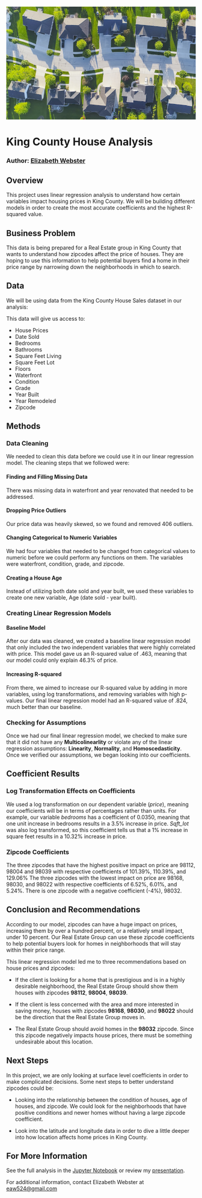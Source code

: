 ![House Picture](https://github.com/elizabeth524/dsc-phase-2-project-v2-3/blob/main/Images/preservingcommunityandfairchoice.jpg)

# King County House Analysis

### Author: [Elizabeth Webster](https://github.com/elizabeth524)

## Overview

This project uses linear regression analysis to understand how certain variables impact housing prices in King County. We will be building different models in order to create the most accurate coefficients and the highest R-squared value.

## Business Problem

This data is being prepared for a Real Estate group in King County that wants to understand how zipcodes affect the price of houses.  They are hoping to use this information to help potential buyers find a home in their price range by narrowing down the neighborhoods in which to search. 

## Data

We will be using data from the King County House Sales dataset in our analysis:

This data will give us access to:
* House Prices
* Date Sold
* Bedrooms
* Bathrooms
* Square Feet Living
* Square Feet Lot
* Floors
* Waterfront
* Condition
* Grade
* Year Built
* Year Remodeled
* Zipcode

## Methods

### Data Cleaning

We needed to clean this data before we could use it in our linear regression model.  The cleaning steps that we followed were:

#### Finding and Filling Missing Data
There was missing data in waterfront and year renovated that needed to be addressed.
#### Dropping Price Outliers
Our price data was heavily skewed, so we found and removed 406 outliers.
#### Changing Categorical to Numeric Variables
We had four variables that needed to be changed from categorical values to numeric before we could perform any functions on them.  The variables were waterfront, condition, grade, and zipcode.
#### Creating a House Age
Instead of utilizing both date sold and year built, we used these variables to create one new variable, Age (date sold - year built).

### Creating Linear Regression Models

#### Baseline Model
After our data was cleaned, we created a baseline linear regression model that only included the two independent variables that were highly correlated with price.  This model gave us an R-squared value of .463, meaning that our model could only explain 46.3% of price.
#### Increasing R-squared
From there, we aimed to increase our R-squared value by adding in more variables, using log transformations, and removing variables with high p-values.  Our final linear regression model had an R-squared value of .824, much better than our baseline.

### Checking for Assumptions

Once we had our final linear regression model, we checked to make sure that it did not have any **Multicolinearlity** or violate any of the linear regression assumptions: **Linearity**, **Normality**, and **Homoscedasticity**.  Once we verified our assumptions, we began looking into our coefficients.

## Coefficient Results

### Log Transformation Effects on Coefficients
We used a log transformation on our dependent variable (*price*), meaning our coefficients will be in terms of percentages rather than units.  For example, our variable *bedrooms* has a coefficient of 0.0350, meaning that one unit increase in bedrooms results in a 3.5% increase in price.  *Sqft_lot* was also log transformed, so this coefficient tells us that a 1% increase in square feet results in a 10.32% increase in price.

### Zipcode Coefficients
The three zipcodes that have the highest positive impact on price are 98112, 98004 and 98039 with respective coefficients of 101.39%, 110.39%, and 129.06%
The three zipcodes with the lowest impact on price are 98168, 98030, and 98022 with respective coefficients of 6.52%, 6.01%, and 5.24%.
There is one zipcode with a negative coefficient (-4%), 98032.

## Conclusion and Recommendations

According to our model, zipcodes can have a huge impact on prices, increasing them by over a hundred percent, or a relatively small impact, under 10 percent. Our Real Estate Group can use these zipcode coefficients to help potential buyers look for homes in neighborhoods that will stay within their price range.

This linear regression model led me to three recommendations based on house prices and zipcodes:

* If the client is looking for a home that is prestigious and is in a highly desirable neighborhood, the Real Estate Group should show them houses with zipcodes **98112**, **98004**, **98039**.

* If the client is less concerned with the area and more interested in saving money, houses with zipcodes **98168**, **98030**, and **98022** should be the direction that the Real Estate Group moves in.

* The Real Estate Group should avoid homes in the **98032** zipcode.  Since this zipcode negatively impacts house prices, there must be something undesirable about this location.

## Next Steps

In this project, we are only looking at surface level coefficients in order to make complicated decisions. Some next steps to better understand zipcodes could be:

* Looking into the relationship between the condition of houses, age of houses, and zipcode.  We could look for the neighborhoods that have positive conditions and newer homes without having a large zipcode coefficient.

* Look into the latitude and longitude data in order to dive a little deeper into how location affects home prices in King County.

## For More Information

See the full analysis in the [Jupyter Notebook](https://github.com/elizabeth524/dsc-phase-2-project-v2-3/blob/main/student.ipynb) or review my [presentation](https://github.com/elizabeth524/dsc-phase-2-project-v2-3/blob/main/King%20County%20House%20Prices%20Presentation.pdf).

For additional information, contact Elizabeth Webster at [eaw524@gmail.com](eaw524@gmail.com)
